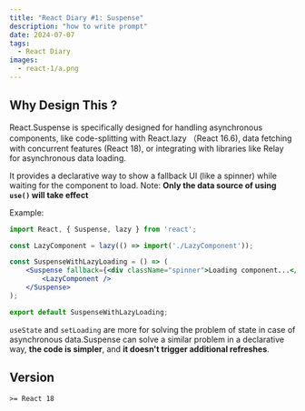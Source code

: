 ```yaml
---
title: "React Diary #1: Suspense"
description: "how to write prompt"
date: 2024-07-07
tags:
  - React Diary
images:
  - react-1/a.png
---
```


## Why Design This ?

React.Suspense is specifically designed for handling asynchronous components, like code-splitting with React.lazy （React 16.6), data fetching with concurrent features (React 18), or integrating with libraries like Relay for asynchronous data loading.

It provides a declarative way to show a fallback UI (like a spinner) while waiting for the component to load. Note: **Only the data source of using `use()` will take effect**

Example:  

```jsx
import React, { Suspense, lazy } from 'react';

const LazyComponent = lazy(() => import('./LazyComponent'));

const SuspenseWithLazyLoading = () => (
    <Suspense fallback={<div className="spinner">Loading component...</div>}>
        <LazyComponent />
    </Suspense>
);

export default SuspenseWithLazyLoading;

```

`useState` and `setLoading` are more for solving the problem of state in case of asynchronous data.Suspense can solve a similar problem in a declarative way, **the code is simpler**, and **it doesn't trigger additional refreshes**.

## Version

`>= React 18`
